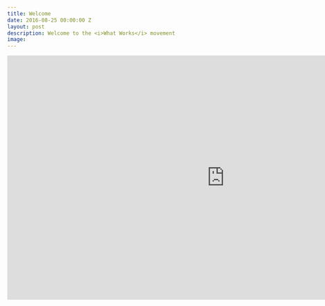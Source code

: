 ```yaml
---
title: Welcome
date: 2016-08-25 00:00:00 Z
layout: post
description: Welcome to the <i>What Works</i> movement
image: 
---
```


<iframe allowfullscreen="" frameborder="0" height="562" mozallowfullscreen="" src="https://player.vimeo.com/video/140095311" webkitallowfullscreen="" width="1000"></iframe>
